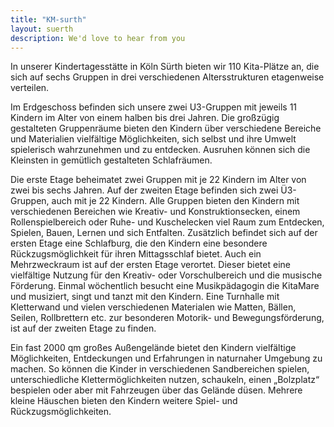```yaml
---
title: "KM-surth"
layout: suerth
description: We'd love to hear from you
---
```


In unserer Kindertagesstätte in Köln Sürth bieten wir 110 Kita-Plätze an, die sich auf sechs Gruppen in drei verschiedenen Altersstrukturen etagenweise verteilen.

Im Erdgeschoss befinden sich unsere zwei U3-Gruppen mit jeweils 11 Kindern im Alter von einem halben bis drei Jahren. Die großzügig gestalteten Gruppenräume bieten den Kindern über verschiedene Bereiche und Materialien vielfältige Möglichkeiten, sich selbst und ihre Umwelt spielerisch wahrzunehmen und zu entdecken. Ausruhen können sich die Kleinsten in gemütlich gestalteten Schlafräumen.

Die erste Etage beheimatet zwei Gruppen mit je 22 Kindern im Alter von zwei bis sechs Jahren. Auf der zweiten Etage befinden sich zwei Ü3-Gruppen, auch mit je 22 Kindern. Alle Gruppen bieten den Kindern mit verschiedenen Bereichen wie Kreativ- und Konstruktionsecken, einem Rollenspielbereich oder Ruhe- und Kuschelecken viel Raum zum Entdecken, Spielen, Bauen, Lernen und sich Entfalten. Zusätzlich befindet sich auf der ersten Etage eine Schlafburg, die den Kindern eine besondere Rückzugsmöglichkeit für ihren Mittagsschlaf bietet. Auch ein Mehrzweckraum ist auf der ersten Etage verortet. Dieser bietet eine vielfältige Nutzung für den Kreativ- oder Vorschulbereich und die musische Förderung. Einmal wöchentlich besucht eine Musikpädagogin die KitaMare und musiziert, singt und tanzt mit den Kindern. Eine Turnhalle mit Kletterwand und vielen verschiedenen Materialen wie Matten, Bällen, Seilen, Rollbrettern etc. zur besonderen Motorik- und Bewegungsförderung, ist auf der zweiten Etage zu finden.

Ein fast 2000 qm großes Außengelände bietet den Kindern vielfältige Möglichkeiten, Entdeckungen und Erfahrungen in naturnaher Umgebung zu machen. So können die Kinder in verschiedenen Sandbereichen spielen, unterschiedliche Klettermöglichkeiten nutzen, schaukeln, einen „Bolzplatz“ bespielen oder aber mit Fahrzeugen über das Gelände düsen. Mehrere kleine Häuschen bieten den Kindern weitere Spiel- und Rückzugsmöglichkeiten.
